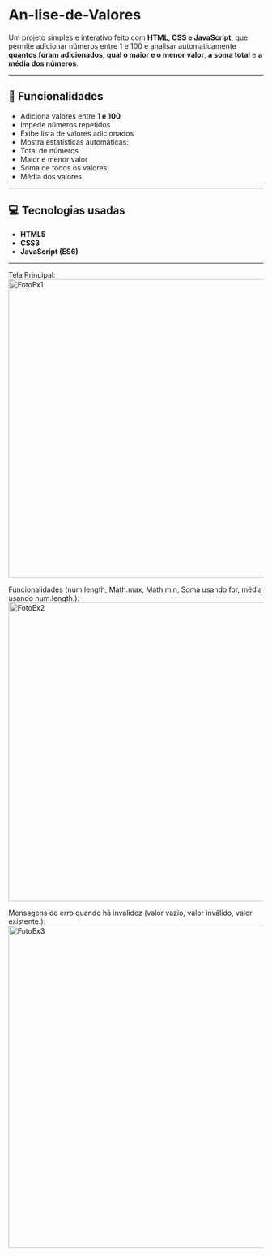 # An-lise-de-Valores

Um projeto simples e interativo feito com **HTML, CSS e JavaScript**, que permite adicionar números entre 1 e 100 e analisar automaticamente **quantos foram adicionados**, **qual o maior e o menor valor**, **a soma total** e **a média dos números**.

---

## 🧠 Funcionalidades

  - Adiciona valores entre **1 e 100**  
  - Impede números repetidos  
  - Exibe lista de valores adicionados  
  - Mostra estatísticas automáticas:
  - Total de números
  - Maior e menor valor
  - Soma de todos os valores
  - Média dos valores  

---

## 💻 Tecnologias usadas

- **HTML5**
- **CSS3**
- **JavaScript (ES6)**

---
Tela Principal:
<img width="1366" height="589" alt="FotoEx1" src="https://github.com/user-attachments/assets/e3f75993-11ae-42bc-b272-0e8b35530c3a" />


Funcionalidades (num.length, Math.max, Math.min, Soma usando for, média usando num.length.):
<img width="1366" height="589" alt="FotoEx2" src="https://github.com/user-attachments/assets/456b1b66-8d07-426e-8858-4e538ceb7895" />


Mensagens de erro quando há invalidez (valor vazio, valor inválido, valor existente.):
<img width="1366" height="635" alt="FotoEx3" src="https://github.com/user-attachments/assets/a7227f02-6f2a-435b-bf59-1638ed2e2b76" />






